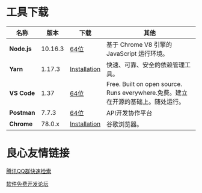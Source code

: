 # 工具下载

| 名称        | 版本    | 下载                                                         | 其他                                                         |
| ----------- | ------- | ------------------------------------------------------------ | ------------------------------------------------------------ |
| **Node.js** | 10.16.3 | [64位](https://nodejs.org/dist/v10.16.3/node-v10.16.3-x64.msi) | 基于 Chrome V8 引擎的 JavaScript 运行环境。                  |
| **Yarn**    | 1.17.3  | [Installation](https://www.yarnpkg.com/en/docs/install#windows-stable) | 快速、可靠、安全的依赖管理工具。                             |
| **VS Code** | 1.37    | [64位](https://vscode.cdn.azure.cn/stable/f06011ac164ae4dc8e753a3fe7f9549844d15e35/VSCodeUserSetup-x64-1.37.1.exe) | Free. Built on open source. Runs everywhere.免费。建立在开源的基础上。随处运行。 |
| **Postman** | 7.7.3   | [64位](https://dl.pstmn.io/download/latest/win64)            | API开发协作平台                                              |
| **Chrome**  | 78.0.x  | [Installation](https://www.google.cn/chrome/index.html)      | 谷歌浏览器。                                                 |

 # 良心友情链接

[腾讯QQ群快速检索](http://u.720life.cn/s/8cf73f7c)

[软件免费开发论坛](http://u.720life.cn/s/bbb01dc0)